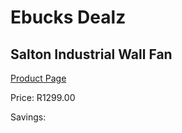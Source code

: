 
# Ebucks Dealz
## Salton Industrial Wall Fan
[Product Page](https://www.ebucks.com/web/shop/productSelected.do?prodId=706205278&catId=704982758)

Price: R1299.00

Savings: 


	